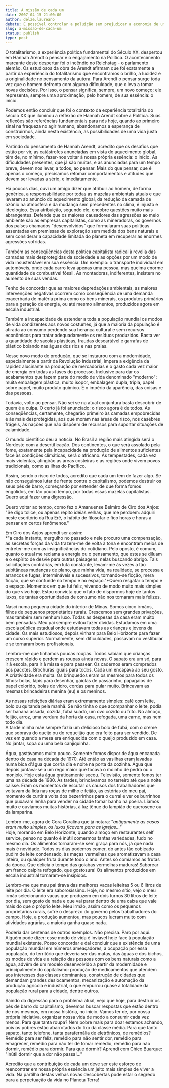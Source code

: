 ```yaml
---
title: A missão de cada um 
date: 2007-04-15 21:00:00
author: delze.laureano
debate: É possível controlar a poluição sem prejudicar a economia de um país?
slug: a-missao-de-cada-um
status: publish 
type: post
---
```


  
O totalitarismo, a experiência política fundamental do Século XX, despertou em Hannah Arendt o pensar e o engajamento na Política. O acontecimento marcante deste despertar foi o incêndio no Reichstag - o parlamento alemão. Os estudiosos da obra de Arendt afirmam que foi exatamente a partir da experiência do totalitarismo que encontramos o brilho, a lucidez e a originalidade no pensamento da autora. Para Arendt o pensar surge toda vez que o homem defronta com alguma dificuldade, que o leva a tomar novas decisões. Por isso, o pensar significa, sempre, um novo começo; ele representa, sempre uma aproximação, pelo homem, de sua essência: o início.   
  
Podemos então concluir que foi o contexto da experiência totalitária do século XX que iluminou a reflexão de Hannah Arendt sobre a Política. Suas reflexões são referências fundamentais para nós hoje, quando ao primeiro sinal na fraqueza no agir humano, abandonamos a esperança de construirmos, ainda nesta existência, as possibilidades de uma vida justa em sociedade.  
  
Partindo do pensamento de Hannah Arendt, acredito que os desafios que estão por vir, as catástrofes anunciadas em vista do aquecimento global, têm de, no mínimo, fazer-nos voltar à nossa própria essência: o início. As dificuldades presentes, que já são muitas, e as anunciadas para um tempo breve, devem nos levar, a todos, ao pensar. Mais do que pensar, que é apenas o começo, precisamos retomar comportamentos e atitudes que devem ser levadas a sério, e imediatamente.   
  
Há poucos dias, ouvi um amigo dizer que atribuir ao homem, de forma genérica, a responsabilidade por todas as mazelas ambientais atuais e que levaram ao anúncio do aquecimento global, da redução da camada de ozônio na atmosfera e da mudança sem precedentes no clima, é injusto e ideológico. Essa atribuição, segundo ele, encobre questões muito mais abrangentes. Defende que os maiores causadores das agressões ao meio ambiente são as empresas capitalistas, como as mineradoras, os governos dos países chamados "desenvolvidos" que formularam suas políticas assentadas em premissas de exploração sem medida dos bens naturais e sem considerar a capacidade limitada do planeta em recuperar as enormes agressões sofridas.   
  
Também as conseqüências desta política capitalista radical à revelia das camadas mais desprotegidas da sociedade e as opções por um modo de vida insustentável em sua essência. Um exemplo: o transporte individual em automóveis, onde cada carro leva apenas uma pessoa, mas queima enorme quantidade de combustível fóssil. As montadoras, indiferentes, insistem no aumento de suas vendas.  
  
Tenho de concordar que as maiores depredações ambientais, as maiores intervenções negativas ocorrem como conseqüência de uma demanda exacerbada de matéria prima como os bens minerais, os produtos primários para a geração de energia, ou até mesmo alimentos, produzidos agora em escala industrial.   
  
Também a incapacidade de estender a toda a população mundial os modos de vida condizentes aos novos costumes, já que a maioria da população é atirada ao consumo perdendo sua herança cultural e sem recursos econômicos para tratar adequadamente os resíduos produzidos. Basta ver a quantidade de sacolas plásticas, fraudas descartável e garrafas de plástico boiando nas águas dos rios e nas praias.  
  
Nesse novo modo de produção, que se instaurou com a modernidade, especialmente a partir da Revolução Industrial, impera a exigência da rapidez alucinante na produção de mercadorias e o gasto cada vez maior de energia em todas as fases do processo. Inclusive para dar os acabamentos que fazem parte do modo de vida denominado "moderno": muita embalagem plástica, muito isopor, embalagem dupla, tripla, papel sobre papel, muito produto químico. É o império da aparência, das coisas e das pessoas.  
  
Todavia, volto ao pensar. Não sei se na atual conjuntura basta descobrir de quem é a culpa. O certo já foi anunciado: o risco agora é de todos. As conseqüências, certamente, chegarão primeiro às camadas empobrecidas e às mais desprotegidas, aos que moram nas áreas de risco, nos casebres frágeis, às nações que não dispõem de recursos para suportar situações de calamidade.  
  
O mundo científico deu a notícia. No Brasil a região mais atingida será o Nordeste com a desertificação. Dos continentes, o que será assolado pela fome, exatamente pela incapacidade na produção de alimentos suficientes face às condições climáticas, será o africano. As tempestades, cada vez mais violentas, atingirão as áreas costeiras e as regiões onde vivem povos tradicionais, como as ilhas do Pacífico.  
  
Assim, sendo o risco de todos, acredito que cada um tem de fazer algo. Se não conseguimos lutar de frente contra o capitalismo, podemos destruir os seus pés de barro, começando por entender de que forma fomos engolidos, em tão pouco tempo, por todas essas mazelas capitalistas. Quero aqui fazer uma digressão.   
  
Quero voltar ao tempo, como fez o Amanuense Belmiro de Ciro dos Anjos: "Se digo tolice, ou apenas repito idéias velhas, que me perdoem: adquiri neste escritório da Rua Erê, o hábito de filosofar e fico horas e horas a pensar em certos fenômenos."   
  
Em Ciro dos Anjos aprendi ser assim:  
 *"a cada instante, mergulho no passado e nele procuro uma compensação, as secretas forças da vida trazem-me de volta à tona e encontram meios de entreter-me com as insignificâncias do cotidiano. Pelo oposto, é comum, quanto o atual me reclama a energia ou o pensamento, que estes se diluam e o espírito de desvie para outras paisagens, nelas buscando abrigo. Tais solicitações contrárias, em luta constante, levam-me às vezes a tão subitâneas mudanças de plano, que minha vida, na realidade, se processa e arrancos e fugas, intermináveis e sucessivos, tornando-se ficção, mera ficção, que se confunde no tempo e no espaço."*Quero resgatar o tempo e o espaço. Momentos em que fui feliz, vivendo de modo muito mais simples do que vivo hoje. Estou convicta que o fato de dispormos hoje de tantos luxos, de tantas oportunidades de consumo não nos tornaram mais felizes.  
  
Nasci numa pequena cidade do interior de Minas. Somos cinco irmãos, filhos de pequenos proprietários rurais. Crescemos sem grandes privações, mas também sem nenhum luxo. Todas as despesas da casa eram muito bem pensadas. Meu pai sempre evitou fazer dívidas. Estudamos em uma escola pública estadual onde estudavam todas as crianças e jovens da cidade. Os mais estudiosos, depois vinham para Belo Horizonte para fazer um curso superior. Normalmente, sem dificuldades, passavam no vestibular e se tornaram bons profissionais.  
  
Lembro-me que tínhamos poucas roupas. Todos sabiam que crianças crescem rápido e perdem as roupas ainda novas. O sapato era um só, para ir à escola, para ir à missa e para passear. Os cadernos eram comprados aos pacotes. Brochuras iguais para todos. Cada um encapava ao seu gosto. A criatividade era muita. Os brinquedos eram os mesmos para todos os filhos: bolas, lápis para desenhar, gaiolas de passarinho, papagaios de papel colorido, bolas de vidro, cordas para pular muito. Brincavam as mesmas brincadeiras menina (eu) e os meninos.   
  
As nossas refeições diárias eram extremamente simples: café com leite, bolo ou quitanda pela manhã. Se não tinha o que acompanhar o leite, podia ser banana assada, cozida, fubá suado, um ovo cozido ou frito. No almoço, feijão, arroz, uma verdura da horta da casa, refogada, uma carne, mas nem todo dia.   
À tarde minha mãe sempre fazia um delicioso bolo de fubá, com o creme que sobrava do queijo ou do requeijão que era feito para ser vendido. De vez em quando a mesa era enriquecida com o queijo produzido em casa. No jantar, sopa ou uma bela canjiquinha.  
  
Água, gastávamos muito pouco. Somente fomos dispor de água encanada dentro de casa na década de 1970. Até então as vasilhas eram lavadas numa bica d'água que corria dia e noite na porta da cozinha. Água que depois juntava-se a um rego maior que tocava o moinho de pedra ou o monjolo. Hoje esta água praticamente secou. Televisão, somente fomos ter uma na década de 1980. Às tardes, brincávamos no terreiro até que a noite caísse. Eram os momentos de escutar os causos dos trabalhadores que voltavam da lida nas roças de milho e feijão, as estórias do meu pai, momento de curtir a volta dos bezerrinhos para o curral e ver os burrinhos que puxavam lenha para vender na cidade tomar banho na poeira. Líamos muito e ouvíamos muitas histórias, à luz tênue do lampião de querosene ou da lamparina.   
  
Lembro-me, agora de Cora Coralina que já notara: "*antigamente as casas eram muito simples, os luxos ficavam para as igrejas..."*  
Hoje, morando em Belo Horizonte, quando almoço em restaurantes self service, penso no quanto é inútil comermos tantas variedades, tudo no mesmo dia. Os alimentos tornaram-se sem graça para nós, já que nada mais é novidade. Todos os dias podemos comer, do antes tão cobiçado pudim de leite condensado, às maças vermelhas que aromatizavam a casa inteira, ou qualquer fruta durante todo o ano. Antes só comíamos as frutas da época. Que delícia o tempo das goiabas vermelhas maduras! Saborear um franco caipira refogado, que gostosura! Os alimentos produzidos em escala industrial tornaram-se insípidos.   
  
Lembro-me que meu pai tirava das melhores vacas leiteiras 5 ou 6 litros de leite por dia. O leite era saborosíssimo. Hoje, no mesmo sítio, vejo o meu irmão selecionando vacas que produzem em dois turnos 30 litros de leite por dia, sem gosto de nada e que vai parar dentro de uma caixa que vale mais do que o próprio leite. Meu irmão, assim como os pequenos proprietários rurais, sofre o desprezo do governo pelos trabalhadores do campo. Hoje, a produção aumentou, mas poucos lucram muito com atividades agrárias, a maioria ganha quase nada.  
  
Poderia dar centenas de outros exemplos. Não precisa. Paro por aqui. Alguém pode dizer: esse modo de vida é inviável hoje face à população mundial existente. Posso concordar e daí concluir que a existência de uma população mundial em números ameaçadores, a ocupação por essa população, do território que deveria ser das matas, das águas e dos bichos, os modos de vida e a relação das pessoas com os bens naturais como a água, advêm de um modelo desenvolvido a partir da modernidade e principalmente do capitalismo: produção de medicamentos que atendem aos interesses das classes dominantes, construção de cidades que demandam grandes deslocamentos, mecanização e automação da produção agrícola e industrial, o que empurrou quase a totalidade da população rural para a cidade, dentre outros.  
  
Saindo da digressão para o problema atual, vejo que hoje, para destruir os pés de barro do capitalismo, devemos buscar respostas que estão dentro de nós mesmos, em nossa história, no início. Vamos ter de, por nossa própria iniciativa, organizar nossa vida de modo a consumir cada vez menos. Para que tanta roupa? Nem pobre mais para doar estamos achando, pois os pobres estão abarrotados do lixo da classe média. Para que tanto sapato, tanto telefone, tanta parafernália de eletrônicos, de remédios? Remédio para ser feliz, remédio para não sentir dor, remédio para emagrecer, remédio para não ter de tomar remédio, remédio para não dormir, remédio para dormir. Para que dormir? Aprendi com Chico Buarque: "inútil dormir que a dor não passa!..."  
  
Acredito que a contribuição de cada um deve ser este esforço de reencontrar em nossa própria essência um jeito mais simples de viver a vida. Na partilha destas velhas novas descobertas pode estar o segredo para a perpetuação da vida no Planeta Terra!   



